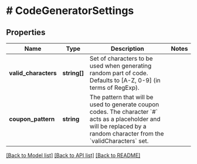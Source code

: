 # # CodeGeneratorSettings

## Properties

Name | Type | Description | Notes
------------ | ------------- | ------------- | -------------
**valid_characters** | **string[]** | Set of characters to be used when generating random part of code. Defaults to [A-Z, 0-9] (in terms of RegExp). | 
**coupon_pattern** | **string** | The pattern that will be used to generate coupon codes. The character &#x60;#&#x60; acts as a placeholder and will be replaced by a random character from the &#x60;validCharacters&#x60; set. | 

[[Back to Model list]](../../README.md#documentation-for-models) [[Back to API list]](../../README.md#documentation-for-api-endpoints) [[Back to README]](../../README.md)


